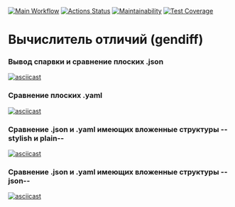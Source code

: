 [![Main Workflow](https://github.com/ArtemKaPetrakov/backend-project-46/actions/workflows/MainWorkflow.yml/badge.svg?branch=main&event=push)](https://github.com/ArtemKaPetrakov/backend-project-46/actions/workflows/MainWorkflow.yml)
[![Actions Status](https://github.com/ArtemKaPetrakov/backend-project-46/workflows/hexlet-check/badge.svg)](https://github.com/ArtemKaPetrakov/backend-project-46/actions)
[![Maintainability](https://api.codeclimate.com/v1/badges/becfd8170718c27966bb/maintainability)](https://codeclimate.com/github/ArtemKaPetrakov/backend-project-46/maintainability)
[![Test Coverage](https://api.codeclimate.com/v1/badges/becfd8170718c27966bb/test_coverage)](https://codeclimate.com/github/ArtemKaPetrakov/backend-project-46/test_coverage)

# Вычислитель отличий (gendiff)

### Вывод спарвки и сравнение плоских .json 
[![asciicast](https://asciinema.org/a/x9AGYnfVrWJrxc5vw67AUoUSx.svg)](https://asciinema.org/a/x9AGYnfVrWJrxc5vw67AUoUSx)

### Cравнение плоских .yaml
[![asciicast](https://asciinema.org/a/rKFXN286AwYllpG5A3JBAqMWI.svg)](https://asciinema.org/a/rKFXN286AwYllpG5A3JBAqMWI)

### Сравнение .json и .yaml имеющих вложенные структуры --stylish и plain--  
[![asciicast](https://asciinema.org/a/01VJYbkiAAmmMvgo3egsPhOAe.svg)](https://asciinema.org/a/01VJYbkiAAmmMvgo3egsPhOAe)

### Сравнение .json и .yaml имеющих вложенные структуры --json-- 
[![asciicast](https://asciinema.org/a/bU7zhprlBGaArMDQfXmIVzckA.svg)](https://asciinema.org/a/bU7zhprlBGaArMDQfXmIVzckA)